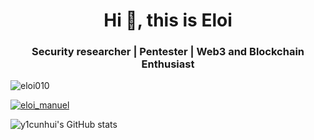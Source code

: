 <h1 align="center">Hi 👋, this is Eloi</h1>
<h3 align="center">Security researcher | Pentester | Web3 and Blockchain Enthusiast </h3>

<p align="left"> <img src="https://komarev.com/ghpvc/?username=eloi010&label=Profile%20views&color=0080ff&&style=flat" alt="eloi010" /> </p>

<p align="left"> <a href="https://twitter.com/eloi_manuel" target="blank"><img src="https://img.shields.io/twitter/follow/eloi_manuel?label=Follow&style=social" alt="eloi_manuel" /></a> </p>

![y1cunhui's GitHub stats](https://github-readme-stats.vercel.app/api?username=eloi010&count_private=true&show_icons=true&theme=tokyonight)

